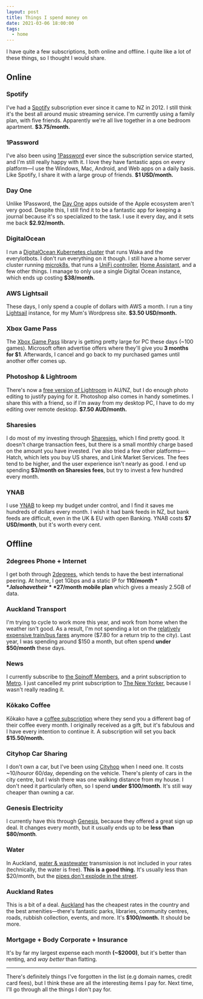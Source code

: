 ```yaml
---
layout: post
title: Things I spend money on
date: 2021-03-06 18:00:00
tags:
  - home
---
```


I have quite a few subscriptions, both online and offline. I quite like a lot of these things, so I thought I would share.

## Online

### Spotify

I've had a [Spotify](https://www.spotify.com/nz/) subscription ever since it came to NZ in 2012. I still think it's the best all around music streaming service. I'm currently using a family plan, with five friends. Apparently we're all live together in a one bedroom apartment. **$3.75/month.**

### 1Password

I've also been using [1Password](1password.com) ever since the subscription service started, and I'm still really happy with it. I love they have fantastic apps on every platform—I use the Windows, Mac, Android, and Web apps on a daily basis. Like Spotify, I share it with a large group of friends. **$1 USD/month.**

### Day One

Unlike 1Password, the [Day One](https://dayoneapp.com/) apps outside of the Apple ecosystem aren't very good. Despite this, I still find it to be a fantastic app for keeping a journal because it's so specialized to the task. I use it every day, and it sets me back **$2.92/month.**

### DigitalOcean

I run a [DigitalOcean Kubernetes cluster](https://m.do.co/c/359af8087554) that runs Waka and the everylotbots. I don't run everything on it though. I still have a home server cluster running [microk8s](https://microk8s.io/), that runs a [UniFi controller](https://unifi-network.ui.com/), [Home Assistant](https://www.home-assistant.io/), and a few other things. I manage to only use a single Digital Ocean instance, which ends up costing **$38/month.**

### AWS Lightsail

These days, I only spend a couple of dollars with AWS a month. I run a tiny [Lightsail](https://aws.amazon.com/lightsail/) instance, for my Mum's Wordpress site. **$3.50 USD/month.**

### Xbox Game Pass

The [Xbox Game Pass](https://www.xbox.com/en-NZ/xbox-game-pass) library is getting pretty large for PC these days (~100 games). Microsoft often advertise offers where they'll give you **3 months for $1**. Afterwards, I cancel and go back to my purchased games until another offer comes up.

### Photoshop & Lightroom

There's now a [free version of Lightroom](https://www.adobe.com/nz/products/photoshop-lightroom.html) in AU/NZ, but I do enough photo editing to justify paying for it. Photoshop also comes in handy sometimes. I share this with a friend, so if I'm away from my desktop PC, I have to do my editing over remote desktop. **$7.50 AUD/month.**

### Sharesies

I do most of my investing through [Sharesies](https://sharesies.nz/r/CRDHC6), which I find pretty good. It doesn't charge transaction fees, but there is a small monthly charge based on the amount you have invested. I've also tried a few other platforms—Hatch, which lets you buy US shares, and Link Market Services. The fees tend to be higher, and the user experience isn't nearly as good. I end up spending **$3/month on Sharesies fees**, but try to invest a few hundred every month.

### YNAB

I use [YNAB](https://www.youneedabudget.com/) to keep my budget under control, and I find it saves me hundreds of dollars every month. I wish it had bank feeds in NZ, but bank feeds are difficult, even in the UK & EU with open Banking. YNAB costs **$7 USD/month**, but it's worth every cent.

## Offline

### 2degrees Phone + Internet

I get both through [2degrees](https://www.2degrees.nz/), which tends to have the best international peering. At home, I get 1Gbps and a static IP for **$110/month**. I also have their **$27/month mobile plan** which gives a measly 2.5GB of data. 

### Auckland Transport

I'm trying to cycle to work more this year, and work from home when the weather isn't good. As a result, I'm not spending a lot on the [relatively expensive train/bus fares](https://at.govt.nz/bus-train-ferry/fares-discounts/bus-train-fares/) anymore ($7.80 for a return trip to the city). Last year, I was spending around $150 a month, but often spend **under $50/month** these days.

### News

I currently subscribe to [the Spinoff Members](https://members.thespinoff.co.nz/), and a print subscription to [Metro](https://www.metromag.co.nz/). I just cancelled my print subscription to [The New Yorker](https://www.newyorker.com/), because I wasn't really reading it.

### Kōkako Coffee

Kōkako have a [coffee subscription](https://www.kokako.co.nz/collections/coffee-subscriptions) where they send you a different bag of their coffee every month. I originally received as a gift, but it's fabulous and I have every intention to continue it. A subscription will set you back **$15.50/month.**

### Cityhop Car Sharing

I don't own a car, but I've been using [Cityhop](https://www.cityhop.co.nz/) when I need one. It costs ~$10/hour or ~$60/day, depending on the vehicle. There's plenty of cars in the city centre, but I wish there was one walking distance from my house. I don't need it particularly often, so I spend **under $100/month**. It's still way cheaper than owning a car.

### Genesis **Electricity**

I currently have this through [Genesis](https://www.genesisenergy.co.nz/), because they offered a great sign up deal. It changes every month, but it usually ends up to be **less than $80/month**.

### Water

In Auckland, [water & wastewater](https://www.watercare.co.nz/) transmission is not included in your rates (technically, the water is free). **This is a good thing.** It's usually less than $20/month, but the [pipes don't explode in the street](https://twitter.com/Beywake/status/1367661874926415878).

### Auckland **Rates**

This is a bit of a deal. [Auckland](https://www.aucklandcouncil.govt.nz/) has the cheapest rates in the country and the best amenities—there's fantastic parks, libraries, community centres, roads, rubbish collection, events, and more. It's **$100/month.** It should be more.

### Mortgage + Body Corporate + Insurance

It's by far my largest expense each month **(~$2000)**, but it's better than renting, and *way better* than flatting.

---

There's definitely things I've forgotten in the list (e.g domain names, credit card fees), but I think these are all the interesting items I pay for. Next time, I'll go through all the things I don't pay for.
